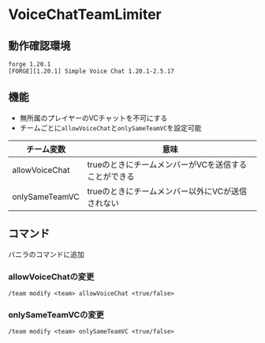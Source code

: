 # VoiceChatTeamLimiter
## 動作確認環境
```
forge 1.20.1
[FORGE][1.20.1] Simple Voice Chat 1.20.1-2.5.17
```

## 機能
- 無所属のプレイヤーのVCチャットを不可にする
- チームごとに`allowVoiceChat`と`onlySameTeamVC`を設定可能

| チーム変数 | 意味                            |
|-------|-------------------------------|
| allowVoiceChat    | trueのときにチームメンバーがVCを送信することができる |
| onlySameTeamVC    | trueのときにチームメンバー以外にVCが送信されない   |

## コマンド
バニラのコマンドに追加
### allowVoiceChatの変更
```
/team modify <team> allowVoiceChat <true/false>
```
### onlySameTeamVCの変更
```
/team modify <team> onlySameTeamVC <true/false>
```
